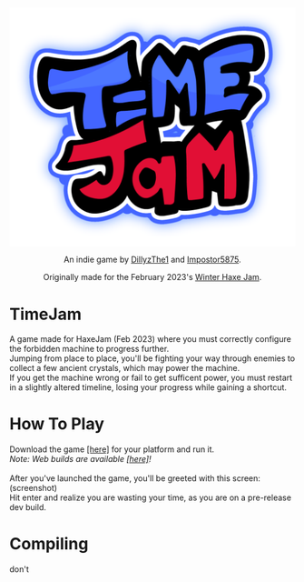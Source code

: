 <p align="center">
  <img align="center" src="assets/images/glowy logo.png">
</p>
<p align="center">
  An indie game by <a href="https://www.github.com/DillyzThe1">DillyzThe1</a> and <a href="https://www.github.com/Impostor5875">Impostor5875</a>.
</p>
<p align="center">
  Originally made for the February 2023's <a href="https://itch.io/jam/haxejam-2023-winter-jam">Winter Haxe Jam</a>.
</p>


# TimeJam
A game made for HaxeJam (Feb 2023) where you must correctly configure the forbidden machine to progress further.<br>
Jumping from place to place, you'll be fighting your way through enemies to collect a few ancient crystals, which may power the machine.<br>
If you get the machine wrong or fail to get sufficent power, you must restart in a slightly altered timeline, losing your progress while gaining a shortcut.<br>

# How To Play
Download the game [[here]](../../releases/latest/) for your platform and run it.<br>
<i>Note: Web builds are available [[here]](https://dillyzthe1.itch.io/)!</i><br>
<br>
After you've launched the game, you'll be greeted with this screen:<br>
(screenshot)<br>
Hit enter and realize you are wasting your time, as you are on a pre-release dev build.

# Compiling
don't
